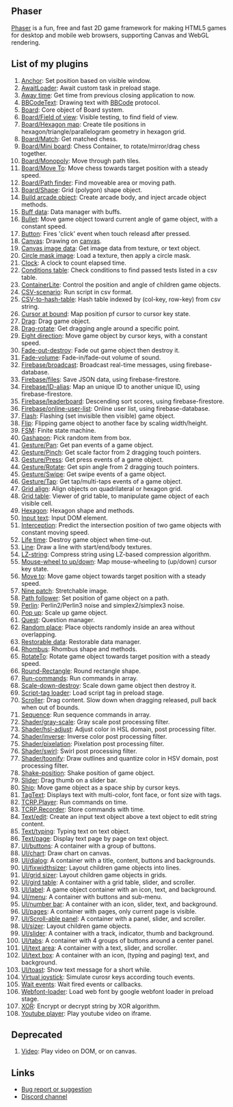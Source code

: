 ## Phaser 

[Phaser](http://phaser.io/) is a fun, free and fast 2D game framework for making HTML5 games for desktop and mobile web browsers, supporting Canvas and WebGL rendering.

## List of my plugins

1. [Anchor](anchor.md): Set position based on visible window.
1. [AwaitLoader](awaitloader.md): Await custom task in preload stage.
1. [Away time](awaytime.md): Get time from previous closing application to now.
1. [BBCodeText](bbcodetext.md): Drawing text with [BBCode](https://en.wikipedia.org/wiki/BBCode) protocol.
1. [Board](board.md): Core object of Board system.
1. [Board/Field of view](board-fieldofview.md): Visible testing, to find field of view.
1. [Board/Hexagon map](board-hexagonmap.md): Create tile positions in hexagon/triangle/parallelogram geometry in hexagon grid.
1. [Board/Match](board-match.md): Get matched chess.
1. [Board/Mini board](board-miniboard.md): Chess Container, to rotate/mirror/drag chess together.
1. [Board/Monopoly](board-monopoly.md): Move through path tiles.
1. [Board/Move To](board-moveto.md): Move chess towards target position with a steady speed.
1. [Board/Path finder](board-pathfinder.md): Find moveable area or moving path.
1. [Board/Shape](board-shape.md): Grid (polygon) shape object.
1. [Build arcade object](buildarcadeobject.md): Create arcade body, and inject arcade object methods.
1. [Buff data](buffdata.md): Data manager with buffs.
1. [Bullet](bullet.md): Move game object toward current angle of game object, with a constant speed.
1. [Button](button.md): Fires 'click' event when touch releasd after pressed.
1. [Canvas](canvas.md): Drawing on [canvas](https://www.w3schools.com/html/html5_canvas.asp).
1. [Canvas image data](canvas-data.md): Get image data from texture, or text object.
1. [Circle mask image](circlemaskimage.md): Load a texture, then apply a circle mask.
1. [Clock](clock.md): A clock to count elapsed time.
1. [Conditions table](conditionstable.md): Check conditions to find passed tests listed in a csv table.
1. [ContainerLite](containerlite.md): Control the position and angle of children game objects.
1. [CSV-scenario](csvscenario.md): Run script in csv format.
1. [CSV-to-hash-table](csvtohashtable.md): Hash table indexed by (col-key, row-key) from csv string.
1. [Cursor at bound](cursoratbound.md): Map position pf cursor to cursor key state.
1. [Drag](drag.md): Drag game object.
1. [Drag-rotate](dragrotate.md): Get dragging angle around a specific point.
1. [Eight direction](eightdirection.md): Move game object by cursor keys, with a constant speed.
1. [Fade-out-destroy](fadeoutdestroy.md): Fade out game object then destroy it.
1. [Fade-volume](fadevolume.md): Fade-in/fade-out volume of sound.
1. [Firebase/broadcast](firebase-broadcast.md): Broadcast real-time messages, using firebase-database.
1. [Firebase/files](firebase-files.md): Save JSON data, using firebase-firestore.
1. [Firebase/ID-alias](firebase-idalias.md): Map an unique ID to another unique ID, using firebase-firestore.
1. [Firebase/leaderboard](firebase-leaderboard.md): Descending sort scores, using firebase-firestore.
1. [Firebase/online-user-list](ffirebase-onlineuserlist.md): Online user list, using firebase-database.
1. [Flash](flash.md): Flashing (set invisible then visible) game object.
1. [Flip](flip.md): Flipping game object to another face by scaling width/height.
1. [FSM](fsm.md): Finite state machine.
1. [Gashapon](gashapon.md): Pick random item from box.
1. [Gesture/Pan](gesture-pan.md): Get pan events of a game object.
1. [Gesture/Pinch](gesture-pinch.md): Get scale factor from 2 dragging touch pointers.
1. [Gesture/Press](gesture-press.md): Get press events of a game object.
1. [Gesture/Rotate](gesture-rotate.md): Get spin angle from 2 dragging touch pointers.
1. [Gesture/Swipe](gesture-swipe.md): Get swipe events of a game object.
1. [Gesture/Tap](gesture-tap.md): Get tap/multi-taps events of a game object.
1. [Grid align](gridalign.md): Align objects on quadrilateral or hexagon grid.
1. [Grid table](gridtable.md): Viewer of grid table, to manipulate game object of each visible cell.
1. [Hexagon](geom-hexagon.md): Hexagon shape and methods.
1. [Input text](inputtext.md): Input DOM element.
1. [Interception](interception.md): Predict the intersection position of two game objects with constant moving speed.
1. [Life time](lifetime.md): Destroy game object when time-out.
1. [Line](line.md): Draw a line with start/end/body textures.
1. [LZ-string](lzstring.md): Compress string using LZ-based compression algorithm.
1. [Mouse-wheel to up/down](mousewheeltoupdown.md): Map mouse-wheeling to (up/down) cursor key state.
1. [Move to](moveto.md): Move game object towards target position with a steady speed.
1. [Nine patch](ninepatch.md): Stretchable image.
1. [Path follower](pathfollower.md): Set position of game object on a path.
1. [Perlin](perlin.md): Perlin2/Perlin3 noise and simplex2/simplex3 noise.
1. [Pop up](popup.md): Scale up game object.
1. [Quest](quest.md): Question manager.
1. [Random place](randomplace.md): Place objects randomly inside an area without overlapping.
1. [Restorable data](restorabledata.md): Restorable data manager.
1. [Rhombus](geom-rhombus.md): Rhombus shape and methods.
1. [RotateTo](rotateto.md): Rotate game object towards target position with a steady speed.
1. [Round-Rectangle](shape-roundrectangle.md): Round rectangle shape.
1. [Run-commands](runcommands.md): Run commands in array.
1. [Scale-down-destroy](scaledowndestroy.md): Scale down game object then destroy it.
1. [Script-tag loader](scripttagloader.md): Load script tag in preload stage.
1. [Scroller](scroller.md): Drag content. Slow down when dragging released, pull back when out of bounds.
1. [Sequence](sequence.md): Run sequence commands in array.
1. [Shader/gray-scale](shader-grayscale.md): Gray scale post processing filter.
1. [Shader/hsl-adjust](shader-hsladjust.md): Adjust color in HSL domain, post processing filter.
1. [Shader/inverse](shader-inverse.md): Inverse color post processing filter.
1. [Shader/pixelation](shader-pixelation.md): Pixelation post processing filter.
1. [Shader/swirl](shader-swirl.md): Swirl post processing filter.
1. [Shader/toonify](shader-toonify.md): Draw outlines and quantize color in HSV domain, post processing filter.
1. [Shake-position](shake-position.md): Shake position of game object.
1. [Slider](slider.md): Drag thumb on a slider bar.
1. [Ship](ship.md): Move game object as a space ship by cursor keys.
1. [TagText](tagtext.md): Displays text with multi-color, font face, or font size with tags.
1. [TCRP.Player](tcrp-player.md): Run commands on time.
1. [TCRP.Recorder](tcrp-recoder.md): Store commands with time.
1. [Text/edit](textedit.md): Create an input text object above a text object to edit string content.
1. [Text/typing](texttyping.md): Typing text on text object.
1. [Text/page](textpage.md): Display text page by page on text object.
1. [UI/buttons](ui-buttons.md): A container with a group of buttons.
1. [UI/chart](ui-chart.md): Draw chart on canvas.
1. [UI/dialog](ui-dialog.md): A container with a title, content, buttons and backgrounds.
1. [UI/fixwidthsizer](ui-fixwidthsizer.md): Layout children game objects into lines.
1. [UI/grid sizer](ui-gridsizer.md): Layout children game objects in grids.
1. [UI/gird table](ui-gridtable.md): A container with a grid table, slider, and scroller.
1. [UI/label](ui-label.md): A game object container with an icon, text, and background.
1. [UI/menu](ui-menu.md): A container with buttons and sub-menu.
1. [UI/number bar](ui-numberbar.md): A container with an icon, slider, text, and background.
1. [UI/pages](ui-pages.md): A container with pages, only current page is visible.
1. [UI/Scroll-able panel](ui-scrollablepanel.md): A container with a panel, slider, and scroller.
1. [UI/sizer](ui-sizer.md): Layout children game objects.
1. [UI/slider](ui-slider.md): A container with a track, indicator, thumb and background.
1. [UI/tabs](ui-tabs.md): A container with 4 groups of buttons around a center panel.
1. [UI/text area](ui-textarea.md): A container with a text, slider, and scroller.
1. [UI/text box](ui-textbox): A container with an icon, (typing and paging) text, and background.
1. [UI/toast](ui-toast.md): Show text message for a short while.
1. [Virtual joystick](virtualjoystick.md): Simulate curosr keys according touch events.
1. [Wait events](waitevents.md): Wait fired events or callbacks.
1. [Webfont-loader](webfontloader.md): Load web font by google webfont loader in preload stage.
1. [XOR](xor.md): Encrypt or decrypt string by XOR algorithm.
1. [Youtube player](youtubeplayer.md): Play youtube video on iframe.

## Deprecated

1. [Video](rexvideo.md): Play video on DOM, or on canvas.

## Links

- [Bug report or suggestion](https://github.com/rexrainbow/phaser3-rex-notes/issues)
- [Discord channel](https://discord.gg/kWkuFZK)